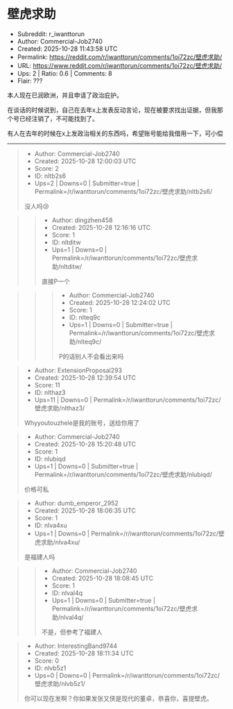 # 壁虎求助

- Subreddit: r_iwanttorun
- Author: Commercial-Job2740
- Created: 2025-10-28 11:43:58 UTC
- Permalink: https://reddit.com/r/iwanttorun/comments/1oi72zc/壁虎求助/
- URL: https://www.reddit.com/r/iwanttorun/comments/1oi72zc/壁虎求助/
- Ups: 2 | Ratio: 0.6 | Comments: 8
- Flair: ???


本人现在已润欧洲，并且申请了政治庇护。

在谈话的时候说到，自己在去年x上发表反动言论，现在被要求找出证据，但我那个号已经注销了，不可能找到了。

有人在去年的时候在x上发政治相关的东西吗，希望账号能给我借用一下，可小偿


---

> - Author: Commercial-Job2740
> - Created: 2025-10-28 12:00:03 UTC
> - Score: 2
> - ID: nltb2s6
> - Ups=2 | Downs=0 | Submitter=true | Permalink=/r/iwanttorun/comments/1oi72zc/壁虎求助/nltb2s6/
>
> 没人吗😢

>> - Author: dingzhen458
>> - Created: 2025-10-28 12:16:16 UTC
>> - Score: 1
>> - ID: nltditw
>> - Ups=1 | Downs=0 | Permalink=/r/iwanttorun/comments/1oi72zc/壁虎求助/nltditw/
>>
>> 直接P一个

>>> - Author: Commercial-Job2740
>>> - Created: 2025-10-28 12:24:02 UTC
>>> - Score: 1
>>> - ID: nlteq9c
>>> - Ups=1 | Downs=0 | Submitter=true | Permalink=/r/iwanttorun/comments/1oi72zc/壁虎求助/nlteq9c/
>>>
>>> P的话别人不会看出来吗

> - Author: ExtensionProposal293
> - Created: 2025-10-28 12:39:54 UTC
> - Score: 11
> - ID: nlthaz3
> - Ups=11 | Downs=0 | Permalink=/r/iwanttorun/comments/1oi72zc/壁虎求助/nlthaz3/
>
> Whyyoutouzhele是我的账号，送给你用了

> - Author: Commercial-Job2740
> - Created: 2025-10-28 15:20:48 UTC
> - Score: 1
> - ID: nlubiqd
> - Ups=1 | Downs=0 | Submitter=true | Permalink=/r/iwanttorun/comments/1oi72zc/壁虎求助/nlubiqd/
>
> 价格可私

> - Author: dumb_emperor_2952
> - Created: 2025-10-28 18:06:35 UTC
> - Score: 1
> - ID: nlva4xu
> - Ups=1 | Downs=0 | Permalink=/r/iwanttorun/comments/1oi72zc/壁虎求助/nlva4xu/
>
> 是福建人吗

>> - Author: Commercial-Job2740
>> - Created: 2025-10-28 18:08:45 UTC
>> - Score: 1
>> - ID: nlval4q
>> - Ups=1 | Downs=0 | Submitter=true | Permalink=/r/iwanttorun/comments/1oi72zc/壁虎求助/nlval4q/
>>
>> 不是，但参考了福建人

> - Author: InterestingBand9744
> - Created: 2025-10-28 18:11:34 UTC
> - Score: 0
> - ID: nlvb5z1
> - Ups=0 | Downs=0 | Permalink=/r/iwanttorun/comments/1oi72zc/壁虎求助/nlvb5z1/
>
> 你可以现在发啊？你如果发张又侠是现代的董卓，恭喜你，喜提壁虎。
